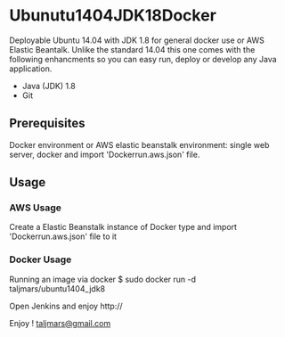 # Ubunutu1404JDK18Docker

Deployable Ubuntu 14.04 with JDK 1.8 for general docker use or AWS Elastic Beantalk. Unlike the standard 14.04 this one comes with the following enhancments so you can easy run, deploy or develop any Java application.

- Java (JDK) 1.8
- Git

## Prerequisites
Docker environment or AWS elastic beanstalk environment: single web server, docker and import 'Dockerrun.aws.json' file.

## Usage
### AWS Usage
Create a Elastic Beanstalk instance of Docker type and import 'Dockerrun.aws.json' file to it
### Docker Usage
Running an image via docker 
$ sudo docker run -d taljmars/ubuntu1404_jdk8

Open Jenkins and enjoy http://<your-server-ip>

Enjoy ! taljmars@gmail.com
